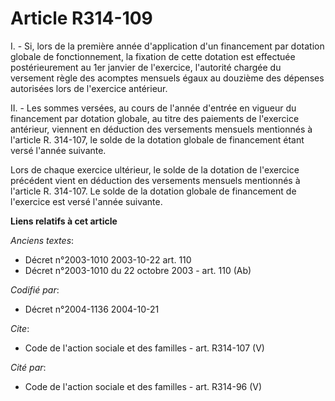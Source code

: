 # Article R314-109

I. - Si, lors de la première année d'application d'un financement par dotation globale de fonctionnement, la fixation de
cette dotation est effectuée postérieurement au 1er janvier de l'exercice, l'autorité chargée du versement règle des acomptes
mensuels égaux au douzième des dépenses autorisées lors de l'exercice antérieur.

II. - Les sommes versées, au cours de l'année d'entrée en vigueur du financement par dotation globale, au titre des paiements
de l'exercice antérieur, viennent en déduction des versements mensuels mentionnés à l'article R. 314-107, le solde de la
dotation globale de financement étant versé l'année suivante.

Lors de chaque exercice ultérieur, le solde de la dotation de l'exercice précédent vient en déduction des versements mensuels
mentionnés à l'article R. 314-107. Le solde de la dotation globale de financement de l'exercice est versé l'année suivante.

**Liens relatifs à cet article**

_Anciens textes_:

  - Décret n°2003-1010 2003-10-22 art. 110
  - Décret n°2003-1010 du 22 octobre 2003 - art. 110 (Ab)

_Codifié par_:

  - Décret n°2004-1136 2004-10-21

_Cite_:

  - Code de l'action sociale et des familles - art. R314-107 (V)

_Cité par_:

  - Code de l'action sociale et des familles - art. R314-96 (V)
